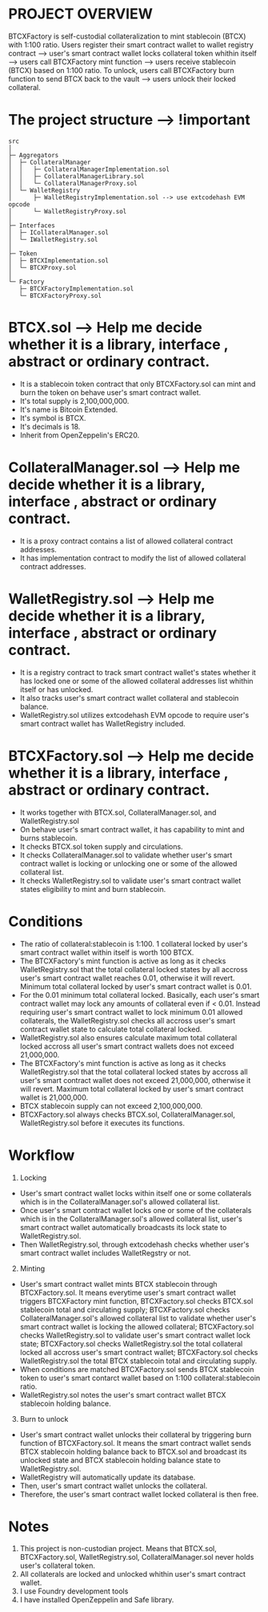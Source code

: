 # PROJECT OVERVIEW
BTCXFactory is self-custodial collateralization to mint stablecoin (BTCX) with 1:100 ratio.
Users register their smart contract wallet to wallet registry contract --> user's smart contract wallet locks collateral token whithin itself --> users call BTCXFactory mint function --> users receive stablecoin (BTCX) based on 1:100 ratio. To unlock, users call BTCXFactory burn function to send BTCX back to the vault --> users unlock their locked collateral.

# The project structure --> !important
```
src
│
├─ Aggregators
│  ├─ CollateralManager
│  │   ├─ CollateralManagerImplementation.sol
│  │   ├─ CollateralManagerLibrary.sol
│  │   └─ CollateralManagerProxy.sol
│  └─ WalletRegistry
│      ├─ WalletRegistryImplementation.sol --> use extcodehash EVM opcode
│      └─ WalletRegistryProxy.sol
│
├─ Interfaces
│  ├─ ICollateralManager.sol
│  └─ IWalletRegistry.sol
│
├─ Token
│  ├─ BTCXImplementation.sol
│  └─ BTCXProxy.sol
│
└─ Factory
   ├─ BTCXFactoryImplementation.sol
   └─ BTCXFactoryProxy.sol
```

# BTCX.sol --> Help me decide whether it is a library, interface , abstract or ordinary contract.
- It is a stablecoin token contract that only BTCXFactory.sol can mint and burn the token on behave user's smart contract wallet.
- It's total supply is 2,100,000,000.
- It's name is Bitcoin Extended.
- It's symbol is BTCX.
- It's decimals is 18.
- Inherit from OpenZeppelin's ERC20.

# CollateralManager.sol --> Help me decide whether it is a library, interface , abstract or ordinary contract.
- It is a proxy contract contains a list of allowed collateral contract addresses.
- It has implementation contract to modify the list of allowed collateral contract addresses.

# WalletRegistry.sol --> Help me decide whether it is a library, interface , abstract or ordinary contract.
- It is a registry contract to track smart contract wallet's states whether it has locked one or some of the allowed collateral addresses list whithin itself or has unlocked.
- It also tracks user's smart contract wallet collateral and stablecoin balance.
- WalletRegistry.sol utilizes extcodehash EVM opcode to require user's smart contract wallet has WalletRegistry included.

# BTCXFactory.sol --> Help me decide whether it is a library, interface , abstract or ordinary contract.
- It works together with BTCX.sol, CollateralManager.sol, and WalletRegistry.sol
- On behave user's smart contract wallet, it has capability to mint and burns stablecoin.
- It checks BTCX.sol token supply and circulations.
- It checks CollateralManager.sol to validate whether user's smart contract wallet is locking or unlocking one or some of the allowed collateral list.
- It checks WalletRegistry.sol to validate user's smart contract wallet states eligibility to mint and burn stablecoin.

# Conditions
- The ratio of collateral:stablecoin is 1:100. 1 collateral locked by user's smart contract wallet within itself is worth 100 BTCX.
- The BTCXFactory's mint function is active as long as it checks WalletRegistry.sol that the total collateral locked states by all accross user's smart contract wallet reaches 0.01, otherwise it will revert. Minimum total collateral locked by user's smart contract wallet is 0.01.
- For the 0.01 minimum total collateral locked. Basically, each user's smart contract wallet may lock any amounts of collateral even if < 0.01. Instead requiring user's smart contract wallet to lock minimum 0.01 allowed collaterals, the WalletRegistry.sol checks all accross user's smart contract wallet state to calculate total collateral locked.
- WalletRegistry.sol also ensures calculate maximum total collateral locked accross all user's smart contract wallets does not exceed 21,000,000.
- The BTCXFactory's mint function is active as long as it checks WalletRegistry.sol that the total collateral locked states by accross all user's smart contract wallet does not exceed 21,000,000, otherwise it will revert. Maximum total collateral locked by user's smart contract wallet is 21,000,000.
- BTCX stablecoin supply can not exceed 2,100,000,000.
- BTCXFactory.sol always checks BTCX.sol, CollateralManager.sol, WalletRegistry.sol before it executes its functions.

# Workflow
1. Locking
- User's smart contract wallet locks within itself one or some collaterals which is in the CollateralManager.sol's allowed collateral list.
- Once user's smart contract wallet locks one or some of the collaterals which is in the CollateralManager.sol's allowed collateral list, user's smart contract wallet automatically broadcasts its lock state to WalletRegistry.sol.
- Then WalletRegistry.sol, through extcodehash checks whether user's smart contract wallet includes WalletRegstry or not.

2. Minting
- User's smart contract wallet mints BTCX stablecoin through BTCXFactory.sol. It means everytime user's smart contract wallet triggers BTCXFactory mint function, BTCXFactory.sol checks BTCX.sol stablecoin total and circulating supply; BTCXFactory.sol checks CollateralManager.sol's allowed collateral list to validate whether user's smart contract wallet is locking the allowed collateral; BTCXFactory.sol checks WalletRegistry.sol to validate user's smart contract wallet lock state; BTCXFactory.sol checks WalletRegistry.sol the total collateral locked all accross user's smart contract wallet; BTCXFactory.sol checks WalletRegistry.sol the total BTCX stablecoin total and circulating supply.
- When conditions are matched BTCXFactory.sol sends BTCX stablecoin token to user's smart contarct wallet based on 1:100 collateral:stablecoin ratio.
- WalletRegistry.sol notes the user's smart contract wallet BTCX stablecoin holding balance.

3. Burn to unlock
- User's smart contract wallet unlocks their collateral by triggering burn function of BTCXFactory.sol. It means the smart contract wallet sends BTCX stablecoin holding balance back to BTCX.sol and broadcast its unlocked state and BTCX stablecoin holding balance state to WalletRegistry.sol.
- WalletRegistry will automatically update its database.
- Then, user's smart contract wallet unlocks the collateral.
- Therefore, the user's smart contract wallet locked collateral is then free.

# Notes
1. This project is non-custodian project. Means that BTCX.sol, BTCXFactory.sol, WalletRegistry.sol, CollateralManager.sol never holds user's collateral token.
2. All collaterals are locked and unlocked whithin user's smart contract wallet.
3. I use Foundry development tools
4. I have installed OpenZeppelin and Safe library.